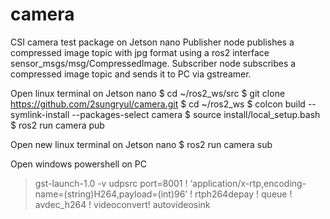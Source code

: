 # camera
CSI camera test package on Jetson nano
Publisher node publishes a compressed image topic with jpg format using a ros2 interface sensor_msgs/msg/CompressedImage.
Subscriber node subscribes a compressed image topic and sends it to PC via gstreamer.

Open linux terminal on Jetson nano
$ cd ~/ros2_ws/src
$ git clone https://github.com/2sungryul/camera.git
$ cd ~/ros2_ws
$ colcon build --symlink-install --packages-select camera
$ source install/local_setup.bash
$ ros2 run camera pub

Open new linux terminal on Jetson nano
$ ros2 run camera sub

Open windows powershell on PC
> gst-launch-1.0 -v udpsrc port=8001 ! ‘application/x-rtp,encoding-name=(string)H264,payload=(int)96’ ! rtph264depay ! queue ! avdec_h264 ! videoconvert! autovideosink
